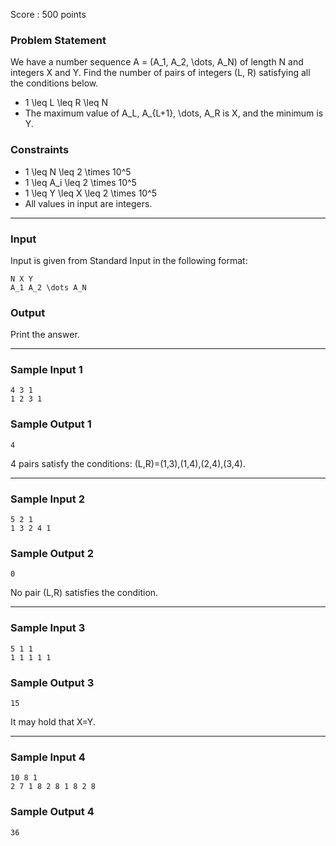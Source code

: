 Score : 500 points

### Problem Statement

We have a number sequence A = (A\_1, A\_2, \dots, A\_N) of length N and integers X and Y.
Find the number of pairs of integers (L, R) satisfying all the conditions below.

* 1 \leq L \leq R \leq N
* The maximum value of A\_L, A\_{L+1}, \dots, A\_R is X, and the minimum is Y.

### Constraints

* 1 \leq N \leq 2 \times 10^5
* 1 \leq A\_i \leq 2 \times 10^5
* 1 \leq Y \leq X \leq 2 \times 10^5
* All values in input are integers.

---

### Input

Input is given from Standard Input in the following format:

```
N X Y
A_1 A_2 \dots A_N
```

### Output

Print the answer.

---

### Sample Input 1

```
4 3 1
1 2 3 1
```

### Sample Output 1

```
4
```

4 pairs satisfy the conditions: (L,R)=(1,3),(1,4),(2,4),(3,4).

---

### Sample Input 2

```
5 2 1
1 3 2 4 1
```

### Sample Output 2

```
0
```

No pair (L,R) satisfies the condition.

---

### Sample Input 3

```
5 1 1
1 1 1 1 1
```

### Sample Output 3

```
15
```

It may hold that X=Y.

---

### Sample Input 4

```
10 8 1
2 7 1 8 2 8 1 8 2 8
```

### Sample Output 4

```
36
```